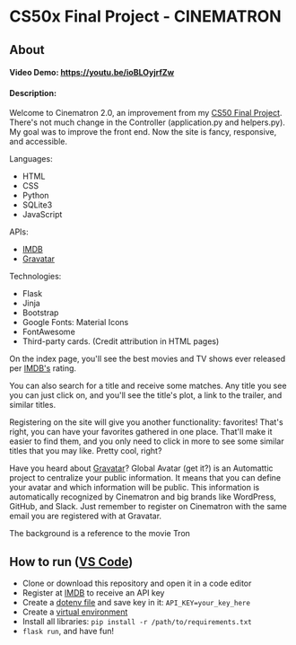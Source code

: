 # CS50x Final Project - CINEMATRON

## About

#### Video Demo: <https://youtu.be/ioBLOyjrfZw>
#### Description:
Welcome to Cinematron 2.0, an improvement from my [CS50 Final Project](https://youtu.be/dw-6M4zBNpw).
There's not much change in the Controller (application.py and helpers.py). My goal was to improve the front end. Now the site is fancy, responsive, and accessible.

Languages:
- HTML
- CSS
- Python
- SQLite3
- JavaScript

APIs:
- [IMDB](https://imdb-api.com/api)
- [Gravatar](https://en.gravatar.com/site/implement)

Technologies:
- Flask
- Jinja
- Bootstrap
- Google Fonts: Material Icons
- FontAwesome
- Third-party cards. (Credit attribution in HTML pages)

On the index page, you'll see the best movies and TV shows ever released per [IMDB's](https://www.imdb.com/) rating.

You can also search for a title and receive some matches. Any title you see you can just click on, and you'll see the title's plot, a link to the trailer, and similar titles.

Registering on the site will give you another functionality: favorites! That's right, you can have your favorites gathered in one place. That'll make it easier to find them, and you only need to click in more to see some similar titles that you may like. Pretty cool, right?

Have you heard about [Gravatar](https://en.gravatar.com/)? Global Avatar (get it?) is an Automattic project to centralize your public information. It means that you can define your avatar and which information will be public. This information is automatically recognized by Cinematron and big brands like WordPress, GitHub, and Slack. Just remember to register on Cinematron with the same email you are registered with at Gravatar.

The background is a reference to the movie Tron

## How to run ([VS Code](https://code.visualstudio.com/))

- Clone or download this repository and open it in a code editor
- Register at [IMDB](https://imdb-api.com/api) to receive an API key
- Create a [dotenv file](https://pypi.org/project/python-dotenv/) and save key in it: ```API_KEY=your_key_here```
- Create a [virtual environment](https://code.visualstudio.com/docs/python/tutorial-flask)
- Install all libraries: ```pip install -r /path/to/requirements.txt```
- ```flask run```, and have fun!
